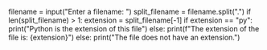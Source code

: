 filename = input("Enter a filename: ")
split_filename = filename.split(".")
if len(split_filename) > 1:
    extension = split_filename[-1]
    if extension == "py":
        print("Python is the extension of this file")
    else:
        print(f"The extension of the file is: {extension}")
else:
    print("The file does not have an extension.")
